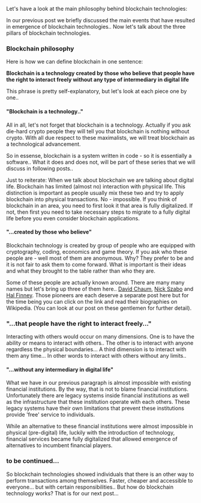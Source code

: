 Let's have a look at the main philosophy behind blockchain technologies: 

In our previous post we briefly discussed the main events that have resulted in emergence of blockchain technologies.. Now let's talk about the three pillars of blockchain technologies. 

### Blockchain philosophy
Here is how we can define blockchain in one sentence: 

**Blockchain is a technology created by those who believe that people have the right to interact freely without any type of intermediary in digital life**

This phrase is pretty self-explanatory, but let's look at each piece one by one.. 

#### "Blockchain is a technology.."
All in all, let's not forget that blockchain is a technology. Actually if you ask die-hard crypto people they will tell you that blockchain is nothing without crypto. With all due respect to these maximalists, we will treat blockchain as a technological advancement. 

So in essense, blockchain is a system written in code - so it is essentially a software.. What it does and does not, will be part of these series that we will discuss in following posts.. 

Just to reiterate: When we talk about blockchain we are talking about digital life. Blockchain has limited (almost no) interaction with physical life. This distinction is important as people usually mix these two and try to apply blockchain into physical transactions. No - impossible. If you think of blockchain in an area, you need to first look it that area is fully digitalized. If not, then first you need to take necessary steps to migrate to a fully digital life before you even consider blockchain applications. 


#### "...created by those who believe"
Blockchain technology is created by group of people who are equipped with cryptography, coding, economics and game theory. If you ask who these people are - well most of them are anonymous. Why? They prefer to be and it is not fair to ask them to come forward. What is important is their ideas and what they brought to the table rather than who they are. 

Some of these people are actually known around. There are many many names but let's bring up three of them here.. [David Chaum](https://en.wikipedia.org/wiki/David_Chaum), [Nick Szabo](https://en.wikipedia.org/wiki/Nick_Szabo) and [Hal Finney](https://en.wikipedia.org/wiki/Hal_Finney_(computer_scientist)). Those pioneers are each deserve a separate post here but for the time being you can click on the link and read their biographies on Wikipedia. (You can look at our post on these gentlemen for further detail). 

### "...that people have the right to interact freely..."
Interacting with others would occur on many dimensions. One is to have the ability or means to interact with others.. The other is to interact with anyone regardless the physical boundaries... A third dimension is to interact with them any time...  In other words to interact with others without any limits..


#### "...without any intermediary in digital life"
What we have in our previous paragraph is almost impossible with existing financial institutions. By the way, that is not to blame financial institutions. Unfortunately there are legacy systems inside financial institutions as well as the infrastructure that these institution operate with each others. These legacy systems have their own limitations that prevent these institutions provide 'free' service to individuals. 

While an alternative to these financial institutions were almost impossible in physical (pre-digital) life, luckily with the introduction of technology, financial services became fully digitalized that allowed emergence of alternatives to incumbent financial players. 

### to be continued... 
So blockchain technologies showed individuals that there is an other way to perform transactions among themselves. Faster, cheaper and accessible to everyone... but with certain responsibilities.. But how do blockchain technology works? That is for our next post... 
